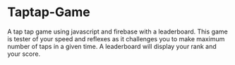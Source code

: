 # Taptap-Game
A tap tap game using javascript and firebase with a leaderboard. This game is tester of your speed and reflexes as it challenges you to make maximum number of taps in a given time. A leaderboard will display your rank and your score.
